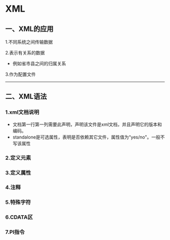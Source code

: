 # XML

## 一、XML的应用

1.不同系统之间传输数据

2.表示有关系的数据

* 例如省市县之间的归属关系

3.作为配置文件

---

## 二、XML语法

### 1.xml文档说明

* <?xml version="1.0" encoding="gbk/utf-8"?>文档第一行第一列需要此声明，声明该文件是xml文档，并且声明它的版本和编码。
* standalone是可选属性，表明是否依赖其它文件，属性值为“yes/no"。一般不写该属性

### 2.定义元素

### 3.定义属性

### 4.注释

### 5.特殊字符

### 6.CDATA区

### 7.PI指令